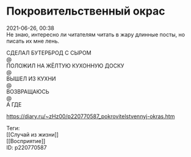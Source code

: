 Покровительственный окрас
==========================

   
 2021-06-26, 00:38   
  Не знаю, интересно ли читателям читать в жару длинные посты, но писать их мне лень.   
   
 СДЕЛАЛ БУТЕРБРОД С СЫРОМ   
 @   
 ПОЛОЖИЛ НА ЖЁЛТУЮ КУХОННУЮ ДОСКУ   
 @   
 ВЫШЕЛ ИЗ КУХНИ   
 @   
 ВОЗВРАЩАЮСЬ   
 @   
 А ГДЕ   
    
 <https://diary.ru/~zHz00/p220770587_pokrovitelstvennyj-okras.htm>   
   
 Теги:   
 [[Случай из жизни]]   
 [[Восприятие]]   
 ID: p220770587